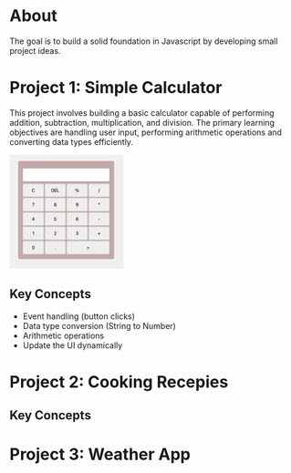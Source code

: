 # About

The goal is to build a solid foundation in Javascript by developing small project ideas.

# Project 1: Simple Calculator

This project involves building a basic calculator capable of performing addition, subtraction, multiplication, and division. The primary learning objectives are handling user input, performing arithmetic operations and converting data types efficiently.

<img src="calculator/assets/calculator.png" width="200" height="200">

## Key Concepts

- Event handling (button clicks)
- Data type conversion (String to Number)
- Arithmetic operations
- Update the UI dynamically

# Project 2: Cooking Recepies

## Key Concepts

# Project 3: Weather App
